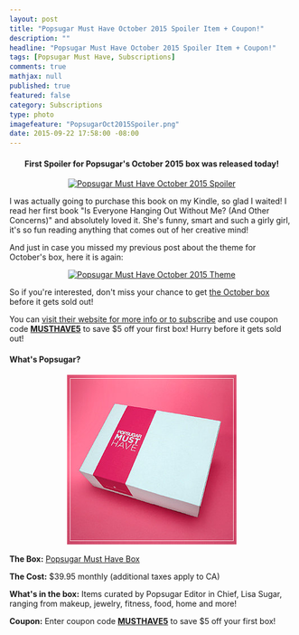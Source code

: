 ```yaml
---
layout: post
title: "Popsugar Must Have October 2015 Spoiler Item + Coupon!"
description: ""
headline: "Popsugar Must Have October 2015 Spoiler Item + Coupon!"
tags: [Popsugar Must Have, Subscriptions]
comments: true
mathjax: null
published: true
featured: false
category: Subscriptions
type: photo
imagefeature: "PopsugarOct2015Spoiler.png"
date: 2015-09-22 17:58:00 -08:00
---
```

<p></p>

<center><H4>First Spoiler for Popsugar's October 2015 box was released today!</H4></center>

<center><a href="https://musthave.popsugar.com/p/monthly-subscription?utm_source=link&utm_medium=confirmation-page&utm_campaign=referral&utm_content=u:16301514" target="_blank">
<img src="/images/PopsugarOct2015Spoiler.png" border="0" style="border:none;max-width:100%;" alt="Popsugar Must Have October 2015 Spoiler" />
</a></center>

<p>I was actually going to purchase this book on my Kindle, so glad I waited! I read her first book "Is Everyone Hanging Out Without Me? (And Other Concerns)" and absolutely loved it. She's funny, smart and such a girly girl, it's so fun reading anything that comes out of her creative mind!</p>

<p>And just in case you missed my previous post about the theme for October's box, here it is again:</p>
<center><a href="https://musthave.popsugar.com/p/monthly-subscription?utm_source=link&utm_medium=confirmation-page&utm_campaign=referral&utm_content=u:16301514" target="_blank">
<img src="/images/PopsugarOct2015Theme.png" border="0" style="border:none;max-width:100%;" alt="Popsugar Must Have October 2015 Theme" />
</a></center>

<p>So if you're interested, don't miss your chance to get <a href="http://popsu.gr/vmCF" target="_blank">the October box</a> before it gets sold out!</p>

<p>You can <a href="https://musthave.popsugar.com/p/monthly-subscription?utm_source=link&utm_medium=confirmation-page&utm_campaign=referral&utm_content=u:16301514" target="_blank">visit their website for more info or to subscribe</a> and use coupon code <a href="https://musthave.popsugar.com/p/monthly-subscription?utm_source=link&utm_medium=confirmation-page&utm_campaign=referral&utm_content=u:16301514" target="_blank"><b>MUSTHAVE5</b></a> to save $5 off your first box! Hurry before it gets sold out!</p>

<H4>What's Popsugar?</H4>
<center><a href="https://musthave.popsugar.com/p/monthly-subscription?utm_source=link&utm_medium=confirmation-page&utm_campaign=referral&utm_content=u:16301514" target="_blank">
<img src="/images/PopsugarBox.jpg" border="0" style="border:none;max-width:100%;" alt="Popsugar Must Have Subscription" />
</a></center>
<p><b>The Box:</b> <a href="https://musthave.popsugar.com/p/monthly-subscription?utm_source=link&utm_medium=confirmation-page&utm_campaign=referral&utm_content=u:16301514" target="_blank">Popsugar Must Have Box</a></p>
<p><b>The Cost:</b> $39.95 monthly (additional taxes apply to CA)</p>
<p><b>What's in the box:</b> Items curated by Popsugar Editor in Chief, Lisa Sugar, ranging from makeup, jewelry, fitness, food, home and more!</p>
<p><b>Coupon:</b> Enter coupon code <a href="https://musthave.popsugar.com/p/monthly-subscription?utm_source=link&utm_medium=confirmation-page&utm_campaign=referral&utm_content=u:16301514" target="_blank"><b>MUSTHAVE5</b></a> to save $5 off your first box!</p>
<br>
